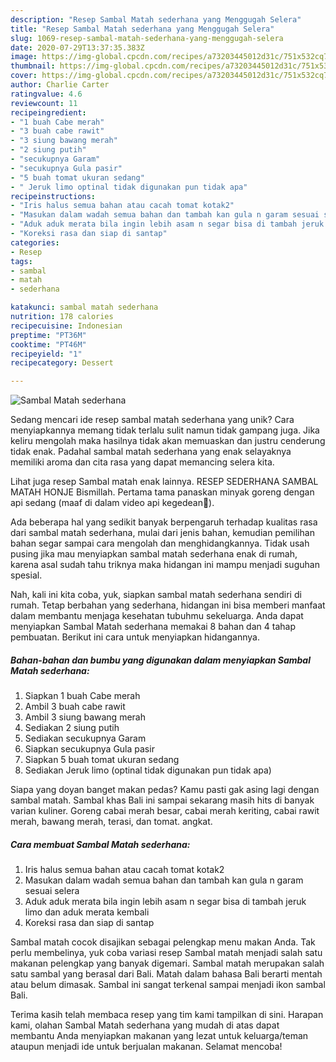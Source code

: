 ```yaml
---
description: "Resep Sambal Matah sederhana yang Menggugah Selera"
title: "Resep Sambal Matah sederhana yang Menggugah Selera"
slug: 1069-resep-sambal-matah-sederhana-yang-menggugah-selera
date: 2020-07-29T13:37:35.383Z
image: https://img-global.cpcdn.com/recipes/a73203445012d31c/751x532cq70/sambal-matah-sederhana-foto-resep-utama.jpg
thumbnail: https://img-global.cpcdn.com/recipes/a73203445012d31c/751x532cq70/sambal-matah-sederhana-foto-resep-utama.jpg
cover: https://img-global.cpcdn.com/recipes/a73203445012d31c/751x532cq70/sambal-matah-sederhana-foto-resep-utama.jpg
author: Charlie Carter
ratingvalue: 4.6
reviewcount: 11
recipeingredient:
- "1 buah Cabe merah"
- "3 buah cabe rawit"
- "3 siung bawang merah"
- "2 siung putih"
- "secukupnya Garam"
- "secukupnya Gula pasir"
- "5 buah tomat ukuran sedang"
- " Jeruk limo optinal tidak digunakan pun tidak apa"
recipeinstructions:
- "Iris halus semua bahan atau cacah tomat kotak2"
- "Masukan dalam wadah semua bahan dan tambah kan gula n garam sesuai selera"
- "Aduk aduk merata bila ingin lebih asam n segar bisa di tambah jeruk limo dan aduk merata kembali"
- "Koreksi rasa dan siap di santap"
categories:
- Resep
tags:
- sambal
- matah
- sederhana

katakunci: sambal matah sederhana 
nutrition: 178 calories
recipecuisine: Indonesian
preptime: "PT36M"
cooktime: "PT46M"
recipeyield: "1"
recipecategory: Dessert

---
```



![Sambal Matah sederhana](https://img-global.cpcdn.com/recipes/a73203445012d31c/751x532cq70/sambal-matah-sederhana-foto-resep-utama.jpg)

Sedang mencari ide resep sambal matah sederhana yang unik? Cara menyiapkannya memang tidak terlalu sulit namun tidak gampang juga. Jika keliru mengolah maka hasilnya tidak akan memuaskan dan justru cenderung tidak enak. Padahal sambal matah sederhana yang enak selayaknya memiliki aroma dan cita rasa yang dapat memancing selera kita.

Lihat juga resep Sambal matah enak lainnya. RESEP SEDERHANA SAMBAL MATAH HONJE Bismillah. Pertama tama panaskan minyak goreng dengan api sedang (maaf di dalam video api kegedean🙏).

Ada beberapa hal yang sedikit banyak berpengaruh terhadap kualitas rasa dari sambal matah sederhana, mulai dari jenis bahan, kemudian pemilihan bahan segar sampai cara mengolah dan menghidangkannya. Tidak usah pusing jika mau menyiapkan sambal matah sederhana enak di rumah, karena asal sudah tahu triknya maka hidangan ini mampu menjadi suguhan spesial.


Nah, kali ini kita coba, yuk, siapkan sambal matah sederhana sendiri di rumah. Tetap berbahan yang sederhana, hidangan ini bisa memberi manfaat dalam membantu menjaga kesehatan tubuhmu sekeluarga. Anda dapat menyiapkan Sambal Matah sederhana memakai 8 bahan dan 4 tahap pembuatan. Berikut ini cara untuk menyiapkan hidangannya.

<!--inarticleads1-->

##### Bahan-bahan dan bumbu yang digunakan dalam menyiapkan Sambal Matah sederhana:

1. Siapkan 1 buah Cabe merah
1. Ambil 3 buah cabe rawit
1. Ambil 3 siung bawang merah
1. Sediakan 2 siung putih
1. Sediakan secukupnya Garam
1. Siapkan secukupnya Gula pasir
1. Siapkan 5 buah tomat ukuran sedang
1. Sediakan  Jeruk limo (optinal tidak digunakan pun tidak apa)


Siapa yang doyan banget makan pedas? Kamu pasti gak asing lagi dengan sambal matah. Sambal khas Bali ini sampai sekarang masih hits di banyak varian kuliner. Goreng cabai merah besar, cabai merah keriting, cabai rawit merah, bawang merah, terasi, dan tomat. angkat. 

<!--inarticleads2-->

##### Cara membuat Sambal Matah sederhana:

1. Iris halus semua bahan atau cacah tomat kotak2
1. Masukan dalam wadah semua bahan dan tambah kan gula n garam sesuai selera
1. Aduk aduk merata bila ingin lebih asam n segar bisa di tambah jeruk limo dan aduk merata kembali
1. Koreksi rasa dan siap di santap


Sambal matah cocok disajikan sebagai pelengkap menu makan Anda. Tak perlu membelinya, yuk coba variasi resep Sambal matah menjadi salah satu makanan pelengkap yang banyak digemari. Sambal matah merupakan salah satu sambal yang berasal dari Bali. Matah dalam bahasa Bali berarti mentah atau belum dimasak. Sambal ini sangat terkenal sampai menjadi ikon sambal Bali. 

Terima kasih telah membaca resep yang tim kami tampilkan di sini. Harapan kami, olahan Sambal Matah sederhana yang mudah di atas dapat membantu Anda menyiapkan makanan yang lezat untuk keluarga/teman ataupun menjadi ide untuk berjualan makanan. Selamat mencoba!
